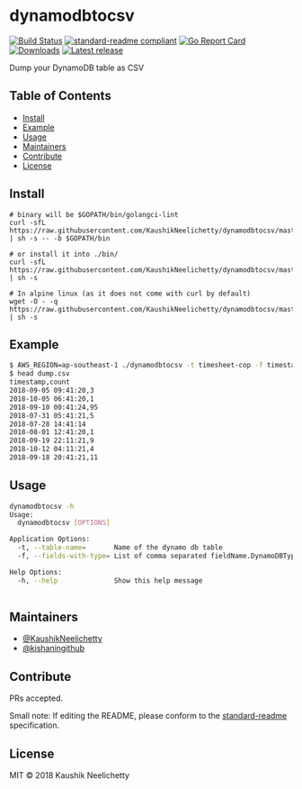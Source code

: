# dynamodbtocsv

[![Build Status](https://travis-ci.org/KaushikNeelichetty/dynamodbtocsv.svg?branch=master)](https://travis-ci.org/KaushikNeelichetty/dynamodbtocsv)
[![standard-readme compliant](https://img.shields.io/badge/standard--readme-OK-green.svg?style=flat-square)](https://github.com/RichardLitt/standard-readme)
[![Go Report Card](https://goreportcard.com/badge/github.com/KaushikNeelichetty/dynamodbtocsv)](https://goreportcard.com/report/github.com/KaushikNeelichetty/dynamodbtocsv)
[![Downloads](https://img.shields.io/github/downloads/KaushikNeelichetty/dynamodbtocsv/latest/total.svg)](https://github.com/KaushikNeelichetty/dynamodbtocsv/releases)
[![Latest release](https://img.shields.io/github/release/KaushikNeelichetty/dynamodbtocsv.svg)](https://github.com/KaushikNeelichetty/dynamodbtocsv/releases)

Dump your DynamoDB table as CSV

## Table of Contents

- [Install](#install)
- [Example](#example)
- [Usage](#usage)
- [Maintainers](#maintainers)
- [Contribute](#contribute)
- [License](#license)

## Install

```
# binary will be $GOPATH/bin/golangci-lint
curl -sfL https://raw.githubusercontent.com/KaushikNeelichetty/dynamodbtocsv/master/install.sh | sh -s -- -b $GOPATH/bin

# or install it into ./bin/
curl -sfL https://raw.githubusercontent.com/KaushikNeelichetty/dynamodbtocsv/master/install.sh | sh -s

# In alpine linux (as it does not come with curl by default)
wget -O - -q https://raw.githubusercontent.com/KaushikNeelichetty/dynamodbtocsv/master/install.sh | sh -s
```

## Example 

```bash
$ AWS_REGION=ap-southeast-1 ./dynamodbtocsv -t timesheet-cop -f timestamp.S,count.N > dump.csv
$ head dump.csv
timestamp,count
2018-09-05 09:41:20,3
2018-10-05 06:41:20,1
2018-09-10 00:41:24,95
2018-07-31 05:41:21,5
2018-07-28 14:41:14
2018-08-01 12:41:20,1
2018-09-19 22:11:21,9
2018-10-12 04:11:21,4
2018-09-18 20:41:21,11
```

## Usage

```bash
dynamodbtocsv -h
Usage:
  dynamodbtocsv [OPTIONS]

Application Options:
  -t, --table-name=       Name of the dynamo db table
  -f, --fields-with-type= List of comma separated fieldName.DynamoDBType to be output to CSV [Example "timestamp.S,count.N"] [nested structures will not be flattened]

Help Options:
  -h, --help              Show this help message
  
```

## Maintainers

- [@KaushikNeelichetty](https://github.com/KaushikNeelichetty)
- [@kishaningithub](https://github.com/kishaningithub)

## Contribute

PRs accepted.

Small note: If editing the README, please conform to the [standard-readme](https://github.com/RichardLitt/standard-readme) specification.

## License

MIT © 2018 Kaushik Neelichetty
